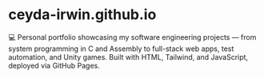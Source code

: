 # ceyda-irwin.github.io
💻 Personal portfolio showcasing my software engineering projects — from system programming in C and Assembly to full-stack web apps, test automation, and Unity games. Built with HTML, Tailwind, and JavaScript, deployed via GitHub Pages.
